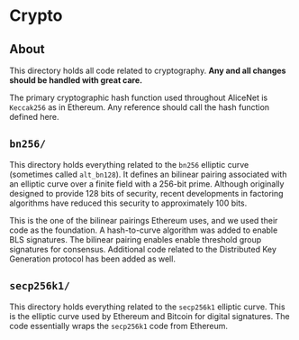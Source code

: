 # Crypto

## About

This directory holds all code related to cryptography.
**Any and all changes should be handled with great care.**

The primary cryptographic hash function used throughout AliceNet
is `Keccak256` as in Ethereum.
Any reference should call the hash function defined here.

## `bn256/`

This directory holds everything related to the `bn256` elliptic curve
(sometimes called `alt_bn128`).
It defines an bilinear pairing
associated with an elliptic curve over a finite field
with a 256-bit prime.
Although originally designed to provide 128 bits of security,
recent developments in factoring algorithms have reduced this security
to approximately 100 bits.

This is the one of the bilinear pairings Ethereum uses,
and we used their code as the foundation.
A hash-to-curve algorithm was added to enable BLS signatures.
The bilinear pairing enables enable threshold group signatures
for consensus.
Additional code related to the Distributed Key Generation protocol
has been added as well.

## `secp256k1/`

This directory holds everything related to the `secp256k1`
elliptic curve.
This is the elliptic curve used by Ethereum and Bitcoin
for digital signatures.
The code essentially wraps the `secp256k1` code from Ethereum.